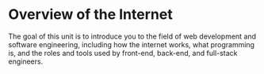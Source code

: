 # Overview of the Internet

The goal of this unit is to introduce you to the field of web development and software engineering, including how the internet works, what programming is, and the roles and tools used by front-end, back-end, and full-stack engineers.

